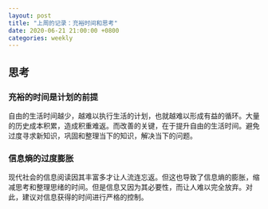 ```yaml
---
layout: post
title: "上周的记录：充裕时间和思考"
date: 2020-06-21 21:00:00 +0800
categories: weekly
---
```


## 思考

### 充裕的时间是计划的前提

自由的生活时间越少，越难以执行生活的计划，也就越难以形成有益的循环。大量的历史成本积累，造成积重难返。而改善的关键，在于提升自由的生活时间。避免过度寻求新知识，巩固和整理当下的知识，解决当下的问题。


### 信息熵的过度膨胀

现代社会的信息阅读因其丰富多才让人流连忘返。但这也导致了信息熵的膨胀，缩减思考和整理思绪的时间。但是信息又因为其必要性，而让人难以完全放弃。对此，建议对信息获得的时间进行严格的控制。